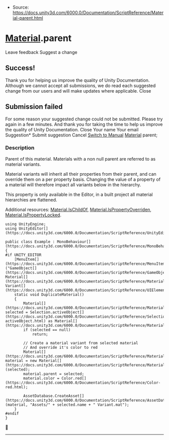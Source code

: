 * Source: https://docs.unity3d.com/6000.0/Documentation/ScriptReference/Material-parent.html

#  [Material](https://docs.unity3d.com/6000.0/Documentation/ScriptReference/Material.html).parent
Leave feedback
Suggest a change
## Success!
Thank you for helping us improve the quality of Unity Documentation. Although we cannot accept all submissions, we do read each suggested change from our users and will make updates where applicable.
Close
## Submission failed
For some reason your suggested change could not be submitted. Please <a>try again</a> in a few minutes. And thank you for taking the time to help us improve the quality of Unity Documentation.
Close
Your name Your email Suggestion* Submit suggestion
Cancel
[Switch to Manual](https://docs.unity3d.com/6000.0/Documentation/Manual/class-Material.html "Go to Material Component in the Manual")
[Material](https://docs.unity3d.com/6000.0/Documentation/ScriptReference/Material.html) parent; 
### Description
Parent of this material.
Materials with a non null parent are referred to as material variants.  
  
Material variants will inherit all their properties from their parent, and can override them on a per property basis. Changing the value of a property of a material will therefore impact all variants below in the hierarchy.  
  
This property is only available in the Editor, in a built project all material hierarchies are flattened.  
  
Additional resources: [Material.IsChildOf](https://docs.unity3d.com/6000.0/Documentation/ScriptReference/Material.IsChildOf.html), [Material.IsPropertyOverriden](https://docs.unity3d.com/6000.0/Documentation/ScriptReference/Material.IsPropertyOverriden.html), [Material.IsPropertyLocked](https://docs.unity3d.com/6000.0/Documentation/ScriptReference/Material.IsPropertyLocked.html).
```
using UnityEngine;
using UnityEditor[](https://docs.unity3d.com/6000.0/Documentation/ScriptReference/UnityEditor.html);  
  
public class Example : MonoBehaviour[](https://docs.unity3d.com/6000.0/Documentation/ScriptReference/MonoBehaviour.html)
{
#if UNITY_EDITOR
    [MenuItem[](https://docs.unity3d.com/6000.0/Documentation/ScriptReference/MenuItem.html)("GameObject[](https://docs.unity3d.com/6000.0/Documentation/ScriptReference/GameObject.html)/Create Material[](https://docs.unity3d.com/6000.0/Documentation/ScriptReference/Material.html) Variant[](https://docs.unity3d.com/6000.0/Documentation/ScriptReference/UIElements.ToolbarMenu.Variant.html)")]
    static void DuplicateMaterial()
    {
        Material[](https://docs.unity3d.com/6000.0/Documentation/ScriptReference/Material.html) selected = Selection.activeObject[](https://docs.unity3d.com/6000.0/Documentation/ScriptReference/Selection-activeObject.html) as Material[](https://docs.unity3d.com/6000.0/Documentation/ScriptReference/Material.html);
        if (selected == null)
            return;  
  
        // Create a material variant from selected material
        // And override it's color to red
        Material[](https://docs.unity3d.com/6000.0/Documentation/ScriptReference/Material.html) material = new Material[](https://docs.unity3d.com/6000.0/Documentation/ScriptReference/Material.html)(selected);
        material.parent = selected;
        material.color = Color.red[](https://docs.unity3d.com/6000.0/Documentation/ScriptReference/Color-red.html);  
  
        AssetDatabase.CreateAsset[](https://docs.unity3d.com/6000.0/Documentation/ScriptReference/AssetDatabase.CreateAsset.html)(material, "Assets/" + selected.name + " Variant.mat");
    }
#endif
}
```

* * *
